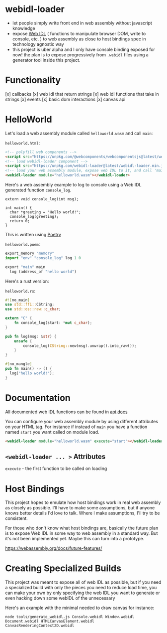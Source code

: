 # webidl-loader
* let people simply write front end in web assembly without javascript knowledge
* expose [Web IDL](https://heycam.github.io/webidl/) ( functions to manipulate browser DOM, write to console, etc. ) to web assembly as close to host bindings spec in technology agnostic way
* this project is uber alpha and I only have console binding exposed for now! the plan is to expose progressively from `.webidl` files using a generator tool inside this project.

# Functionality
[x] callbacks
[x] web idl that return strings
[x] web idl functions that take in strings
[x] events
[x] basic dom interactions
[x] canvas api

# HelloWorld
Let's load a web assembly module called `helloworld.wasm` and call `main`:

`helloworld.html`:
```html
<!-- polyfill web components -->
<script src="https://unpkg.com/@webcomponents/webcomponentsjs@latest/webcomponents-loader.js"></script>
<!-- load webidl-loader component -->
<script src="https://unpkg.com/webidl-loader@latest/webidl-loader.min.js"></script>
<!-- load your web assembly module, expose web IDL to it, and call 'main' by default -->
<webidl-loader module="helloworld.wasm"></webidl-loader>
```

Here's a web assembly example to log to console using a Web IDL generated function `console_log`.

```c_cpp
extern void console_log(int msg);

int main() {
  char *greeting = "Hello world!";
  console_log(greeting);
  return 0;
}
```

This is written using [Poetry](https://github.com/FantasyInternet/poetry)

`helloworld.poem`:
```python
export_memory "memory"
import "env" "console_log" log 1 0

export "main" main
  log (address_of "hello world")
```

Here's a rust version:

`helloworld.rs`:
```rust
#![no_main]
use std::ffi::CString;
use std::os::raw::c_char;

extern "C" {
    fn console_log(start: *mut c_char);
}

pub fn log(msg: &str) {
    unsafe {
        console_log(CString::new(msg).unwrap().into_raw());
    }
}

#[no_mangle]
pub fn main() -> () {
  log("hello world!");
}
```

# Documentation

All documented web IDL functions can be found in [api docs](https://github.com/richardanaya/webidl-loader/blob/master/webidl.md)

You can configure your web assembly module by using different attributes on your HTML tag. For instance if instead of `main` you have a function named `start` you want called on module load.

```html
<webidl-loader module="helloworld.wasm" execute="start"></webidl-loader>
```

## `<webidl-loader ... >` Attributes
`execute` - the first function to be called on loading


# Host Bindings

This project hopes to emulate how host bindings work in real web assembly as closely as possible. I'll have to make some assumptions, but if anyone knows better details I'd love to talk. Where I make assumptions, I'll try to be consistent.

For those who don't know what host bindings are, basically the future plan is to expose Web IDL in some way to web assembly in a standard way. But it's not been implemented yet. Maybe this can turn into a prototype.

https://webassembly.org/docs/future-features/

# Creating Specialized Builds

This project was meant to expose all of web IDL as possible, but if you need a specialized build with only the pieces you need to reduce load time, you can make your own by only specifying the web IDL you want to generate or even hacking down some webIDL of the unnecessary

Here's an example with the minimal needed to draw canvas for instance:
```terminal
node tools/generate_webidl.js Console.webidl Window.webidl Document.webidl HTMLCanvasElement.webidl CanvasRenderingContext2D.webidl
```

